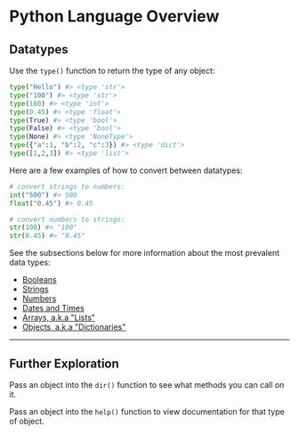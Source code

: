 # Python Language Overview

## Datatypes

Use the `type()` function to return the type of any object:

```python
type("Hello") #> <type 'str'>
type("100") #> <type 'str'>
type(100) #> <type 'int'>
type(0.45) #> <type 'float'>
type(True) #> <type 'bool'>
type(False) #> <type 'bool'>
type(None) #> <type 'NoneType'>
type({"a":1, "b":2, "c":3}) #> <type 'dict'>
type([1,2,3]) #> <type 'list'>
```

Here are a few examples of how to convert between datatypes:

```python
# convert strings to numbers:
int("500") #> 500
float("0.45") #> 0.45

# convert numbers to strings:
str(100) #> "100"
str(0.45) #> "0.45"
```

See the subsections below for more information about the most prevalent data types:

  + [Booleans](datatypes/booleans.md)
  + [Strings](datatypes/strings.md)
  + [Numbers](datatypes/numbers.md)
  + [Dates and Times](/datatypes/dates-and-times.md)
  + [Arrays, a.k.a "Lists"](datatypes/lists.md)
  + [Objects, a.k.a "Dictionaries"](datatypes/dictionaries.md)

<hr>

## Further Exploration

Pass an object into the `dir()` function to see what methods you can call on it.

Pass an object into the `help()` function to view documentation for that type of object.
